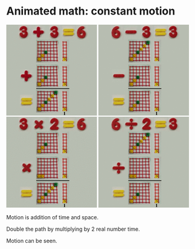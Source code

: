 # Animated math: constant motion

![](../img/dynamic_d1_m_plus_240.gif)
![](../img/dynamic_d1_m_minus_240.gif) 
![](../img/dynamic_d1_m_times_240.gif) 
![](../img/dynamic_d1_m_div_240.gif)

Motion is addition of time and space.

Double the path by multiplying by 2 real number time.

Motion can be seen.
